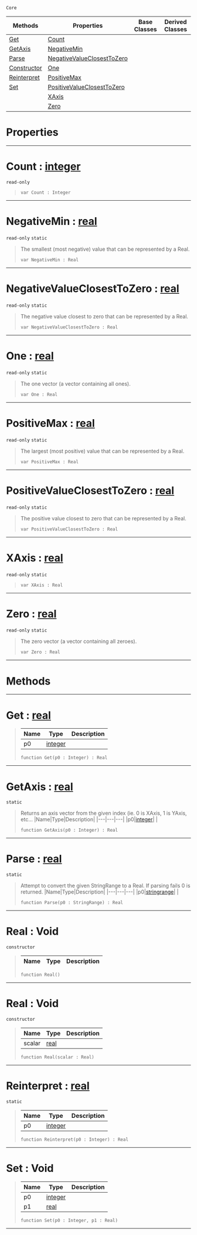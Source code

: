  `Core`

|Methods|Properties|Base Classes|Derived Classes|
|---|---|---|---|
|[ Get](https://github.com/ArendDanielek/ZeroDocsTest/blob/master/code_reference/zilch_base_types/real.markdown#get-zero-engine-document)|[ Count](https://github.com/ArendDanielek/ZeroDocsTest/blob/master/code_reference/zilch_base_types/real.markdown#count-zero-engine-docume)| | |
|[ GetAxis](https://github.com/ArendDanielek/ZeroDocsTest/blob/master/code_reference/zilch_base_types/real.markdown#getaxis-zero-engine-docu)|[ NegativeMin](https://github.com/ArendDanielek/ZeroDocsTest/blob/master/code_reference/zilch_base_types/real.markdown#negativemin-zero-engine)| | |
|[ Parse](https://github.com/ArendDanielek/ZeroDocsTest/blob/master/code_reference/zilch_base_types/real.markdown#parse-zero-engine-docume)|[ NegativeValueClosestToZero](https://github.com/ArendDanielek/ZeroDocsTest/blob/master/code_reference/zilch_base_types/real.markdown#negativevalueclosesttoze)| | |
|[ Constructor](https://github.com/ArendDanielek/ZeroDocsTest/blob/master/code_reference/zilch_base_types/real.markdown#real-void)|[ One](https://github.com/ArendDanielek/ZeroDocsTest/blob/master/code_reference/zilch_base_types/real.markdown#one-zero-engine-document)| | |
|[ Reinterpret](https://github.com/ArendDanielek/ZeroDocsTest/blob/master/code_reference/zilch_base_types/real.markdown#reinterpret-zero-engine)|[ PositiveMax](https://github.com/ArendDanielek/ZeroDocsTest/blob/master/code_reference/zilch_base_types/real.markdown#positivemax-zero-engine)| | |
|[ Set](https://github.com/ArendDanielek/ZeroDocsTest/blob/master/code_reference/zilch_base_types/real.markdown#set-void)|[ PositiveValueClosestToZero](https://github.com/ArendDanielek/ZeroDocsTest/blob/master/code_reference/zilch_base_types/real.markdown#positivevalueclosesttoze)| | |
| |[ XAxis](https://github.com/ArendDanielek/ZeroDocsTest/blob/master/code_reference/zilch_base_types/real.markdown#xaxis-zero-engine-docume)| | |
| |[ Zero](https://github.com/ArendDanielek/ZeroDocsTest/blob/master/code_reference/zilch_base_types/real.markdown#zero-zero-engine-documen)| | |


 #  Properties


---  
 #  Count : [integer](https://github.com/ArendDanielek/ZeroDocsTest/blob/master/code_reference/zilch_base_types/integer.markdown)

 `read-only`

> 
> ``` lang=cpp, name=Zilch
> var Count : Integer


---  
 #  NegativeMin : [real](https://github.com/ArendDanielek/ZeroDocsTest/blob/master/code_reference/zilch_base_types/real.markdown)

 `read-only` `static`

> The smallest (most negative) value that can be represented by a Real.
> ``` lang=cpp, name=Zilch
> var NegativeMin : Real


---  
 #  NegativeValueClosestToZero : [real](https://github.com/ArendDanielek/ZeroDocsTest/blob/master/code_reference/zilch_base_types/real.markdown)

 `read-only` `static`

> The negative value closest to zero that can be represented by a Real.
> ``` lang=cpp, name=Zilch
> var NegativeValueClosestToZero : Real


---  
 #  One : [real](https://github.com/ArendDanielek/ZeroDocsTest/blob/master/code_reference/zilch_base_types/real.markdown)

 `read-only` `static`

> The one vector (a vector containing all ones).
> ``` lang=cpp, name=Zilch
> var One : Real


---  
 #  PositiveMax : [real](https://github.com/ArendDanielek/ZeroDocsTest/blob/master/code_reference/zilch_base_types/real.markdown)

 `read-only` `static`

> The largest (most positive) value that can be represented by a Real.
> ``` lang=cpp, name=Zilch
> var PositiveMax : Real


---  
 #  PositiveValueClosestToZero : [real](https://github.com/ArendDanielek/ZeroDocsTest/blob/master/code_reference/zilch_base_types/real.markdown)

 `read-only` `static`

> The positive value closest to zero that can be represented by a Real.
> ``` lang=cpp, name=Zilch
> var PositiveValueClosestToZero : Real


---  
 #  XAxis : [real](https://github.com/ArendDanielek/ZeroDocsTest/blob/master/code_reference/zilch_base_types/real.markdown)

 `read-only` `static`

> 
> ``` lang=cpp, name=Zilch
> var XAxis : Real


---  
 #  Zero : [real](https://github.com/ArendDanielek/ZeroDocsTest/blob/master/code_reference/zilch_base_types/real.markdown)

 `read-only` `static`

> The zero vector (a vector containing all zeroes).
> ``` lang=cpp, name=Zilch
> var Zero : Real


---  
 #  Methods


---  
 #  Get : [real](https://github.com/ArendDanielek/ZeroDocsTest/blob/master/code_reference/zilch_base_types/real.markdown)

> 
> |Name|Type|Description|
> |---|---|---|
> |p0|[integer](https://github.com/ArendDanielek/ZeroDocsTest/blob/master/code_reference/zilch_base_types/integer.markdown)| |
> ``` lang=cpp, name=Zilch
> function Get(p0 : Integer) : Real
> ``` 


---  
 #  GetAxis : [real](https://github.com/ArendDanielek/ZeroDocsTest/blob/master/code_reference/zilch_base_types/real.markdown)

 `static`

> Returns an axis vector from the given index (ie. 0 is XAxis, 1 is YAxis, etc...
> |Name|Type|Description|
> |---|---|---|
> |p0|[integer](https://github.com/ArendDanielek/ZeroDocsTest/blob/master/code_reference/zilch_base_types/integer.markdown)| |
> ``` lang=cpp, name=Zilch
> function GetAxis(p0 : Integer) : Real
> ``` 


---  
 #  Parse : [real](https://github.com/ArendDanielek/ZeroDocsTest/blob/master/code_reference/zilch_base_types/real.markdown)

 `static`

> Attempt to convert the given StringRange to a Real. If parsing fails 0 is returned.
> |Name|Type|Description|
> |---|---|---|
> |p0|[stringrange](https://github.com/ArendDanielek/ZeroDocsTest/blob/master/code_reference/zilch_base_types/stringrange.markdown)| |
> ``` lang=cpp, name=Zilch
> function Parse(p0 : StringRange) : Real
> ``` 


---  
 #  Real : Void

 `constructor`

> 
> |Name|Type|Description|
> |---|---|---|
> ``` lang=cpp, name=Zilch
> function Real()
> ``` 


---  
 #  Real : Void

 `constructor`

> 
> |Name|Type|Description|
> |---|---|---|
> |scalar|[real](https://github.com/ArendDanielek/ZeroDocsTest/blob/master/code_reference/zilch_base_types/real.markdown)| |
> ``` lang=cpp, name=Zilch
> function Real(scalar : Real)
> ``` 


---  
 #  Reinterpret : [real](https://github.com/ArendDanielek/ZeroDocsTest/blob/master/code_reference/zilch_base_types/real.markdown)

 `static`

> 
> |Name|Type|Description|
> |---|---|---|
> |p0|[integer](https://github.com/ArendDanielek/ZeroDocsTest/blob/master/code_reference/zilch_base_types/integer.markdown)| |
> ``` lang=cpp, name=Zilch
> function Reinterpret(p0 : Integer) : Real
> ``` 


---  
 #  Set : Void

> 
> |Name|Type|Description|
> |---|---|---|
> |p0|[integer](https://github.com/ArendDanielek/ZeroDocsTest/blob/master/code_reference/zilch_base_types/integer.markdown)| |
> |p1|[real](https://github.com/ArendDanielek/ZeroDocsTest/blob/master/code_reference/zilch_base_types/real.markdown)| |
> ``` lang=cpp, name=Zilch
> function Set(p0 : Integer, p1 : Real)
> ``` 


---  
 
  
  
  
  
  
  
  

 